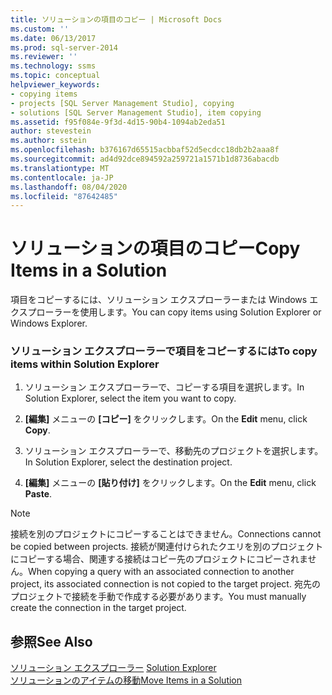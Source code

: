 ```yaml
---
title: ソリューションの項目のコピー | Microsoft Docs
ms.custom: ''
ms.date: 06/13/2017
ms.prod: sql-server-2014
ms.reviewer: ''
ms.technology: ssms
ms.topic: conceptual
helpviewer_keywords:
- copying items
- projects [SQL Server Management Studio], copying
- solutions [SQL Server Management Studio], item copying
ms.assetid: f95f084e-9f3d-4d15-90b4-1094ab2eda51
author: stevestein
ms.author: sstein
ms.openlocfilehash: b376167d65515acbbaf52d5ecdcc18db2b2aaa8f
ms.sourcegitcommit: ad4d92dce894592a259721a1571b1d8736abacdb
ms.translationtype: MT
ms.contentlocale: ja-JP
ms.lasthandoff: 08/04/2020
ms.locfileid: "87642485"
---
```

# <a name="copy-items-in-a-solution"></a><span data-ttu-id="ae413-102">ソリューションの項目のコピー</span><span class="sxs-lookup"><span data-stu-id="ae413-102">Copy Items in a Solution</span></span>
  <span data-ttu-id="ae413-103">項目をコピーするには、ソリューション エクスプローラーまたは Windows エクスプローラーを使用します。</span><span class="sxs-lookup"><span data-stu-id="ae413-103">You can copy items using Solution Explorer or Windows Explorer.</span></span>  
  
### <a name="to-copy-items-within-solution-explorer"></a><span data-ttu-id="ae413-104">ソリューション エクスプローラーで項目をコピーするには</span><span class="sxs-lookup"><span data-stu-id="ae413-104">To copy items within Solution Explorer</span></span>  
  
1.  <span data-ttu-id="ae413-105">ソリューション エクスプローラーで、コピーする項目を選択します。</span><span class="sxs-lookup"><span data-stu-id="ae413-105">In Solution Explorer, select the item you want to copy.</span></span>  
  
2.  <span data-ttu-id="ae413-106">**[編集]** メニューの **[コピー]** をクリックします。</span><span class="sxs-lookup"><span data-stu-id="ae413-106">On the **Edit** menu, click **Copy**.</span></span>  
  
3.  <span data-ttu-id="ae413-107">ソリューション エクスプローラーで、移動先のプロジェクトを選択します。</span><span class="sxs-lookup"><span data-stu-id="ae413-107">In Solution Explorer, select the destination project.</span></span>  
  
4.  <span data-ttu-id="ae413-108">**[編集]** メニューの **[貼り付け]** をクリックします。</span><span class="sxs-lookup"><span data-stu-id="ae413-108">On the **Edit** menu, click **Paste**.</span></span>  
  
> [!NOTE]  
>  <span data-ttu-id="ae413-109">接続を別のプロジェクトにコピーすることはできません。</span><span class="sxs-lookup"><span data-stu-id="ae413-109">Connections cannot be copied between projects.</span></span> <span data-ttu-id="ae413-110">接続が関連付けられたクエリを別のプロジェクトにコピーする場合、関連する接続はコピー先のプロジェクトにコピーされません。</span><span class="sxs-lookup"><span data-stu-id="ae413-110">When copying a query with an associated connection to another project, its associated connection is not copied to the target project.</span></span> <span data-ttu-id="ae413-111">宛先のプロジェクトで接続を手動で作成する必要があります。</span><span class="sxs-lookup"><span data-stu-id="ae413-111">You must manually create the connection in the target project.</span></span>  
  
## <a name="see-also"></a><span data-ttu-id="ae413-112">参照</span><span class="sxs-lookup"><span data-stu-id="ae413-112">See Also</span></span>  
 <span data-ttu-id="ae413-113">[ソリューション エクスプローラー](solution-explorer.md) </span><span class="sxs-lookup"><span data-stu-id="ae413-113">[Solution Explorer](solution-explorer.md) </span></span>  
 [<span data-ttu-id="ae413-114">ソリューションのアイテムの移動</span><span class="sxs-lookup"><span data-stu-id="ae413-114">Move Items in a Solution</span></span>](move-items-in-a-solution.md)  
  
  
